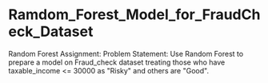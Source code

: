 # Ramdom_Forest_Model_for_FraudCheck_Dataset
Random Forest Assignment: Problem Statement: Use Random Forest to prepare a model on Fraud_check dataset treating those who have taxable_income &lt;= 30000 as "Risky" and others are "Good".
